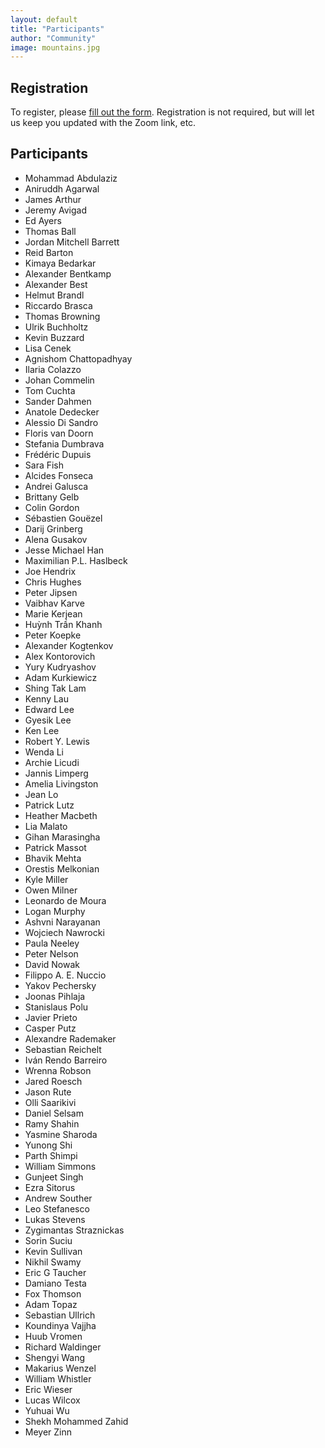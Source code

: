 ```yaml
---
layout: default
title: "Participants"
author: "Community"
image: mountains.jpg
---
```


## Registration

To register, please [fill out the form](https://forms.gle/a9x51G6oWebqseEf9).
Registration is not required, but will let us keep you updated with the Zoom link, etc.

## Participants

* Mohammad Abdulaziz
* Aniruddh Agarwal
* James Arthur
* Jeremy Avigad
* Ed Ayers
* Thomas Ball
* Jordan Mitchell Barrett
* Reid Barton
* Kimaya Bedarkar
* Alexander Bentkamp
* Alexander Best
* Helmut Brandl
* Riccardo Brasca
* Thomas Browning
* Ulrik Buchholtz
* Kevin Buzzard
* Lisa Cenek
* Agnishom Chattopadhyay
* Ilaria Colazzo
* Johan Commelin
* Tom Cuchta
* Sander Dahmen
* Anatole Dedecker
* Alessio Di Sandro
* Floris van Doorn
* Stefania Dumbrava
* Frédéric Dupuis
* Sara Fish
* Alcides Fonseca
* Andrei Galusca
* Brittany Gelb
* Colin Gordon
* Sébastien Gouëzel
* Darij Grinberg
* Alena Gusakov
* Jesse Michael Han
* Maximilian P.L. Haslbeck
* Joe Hendrix
* Chris Hughes
* Peter Jipsen
* Vaibhav Karve
* Marie Kerjean
* Huỳnh Trần Khanh
* Peter Koepke
* Alexander Kogtenkov
* Alex Kontorovich
* Yury Kudryashov
* Adam Kurkiewicz
* Shing Tak Lam
* Kenny Lau
* Edward Lee
* Gyesik Lee
* Ken Lee
* Robert Y. Lewis
* Wenda Li
* Archie Licudi
* Jannis Limperg
* Amelia Livingston
* Jean Lo
* Patrick Lutz
* Heather Macbeth
* Lia Malato
* Gihan Marasingha
* Patrick Massot
* Bhavik Mehta
* Orestis Melkonian
* Kyle Miller
* Owen Milner
* Leonardo de Moura
* Logan Murphy
* Ashvni Narayanan
* Wojciech Nawrocki
* Paula Neeley
* Peter Nelson
* David Nowak
* Filippo A. E. Nuccio
* Yakov Pechersky
* Joonas Pihlaja
* Stanislaus Polu
* Javier Prieto
* Casper Putz
* Alexandre Rademaker
* Sebastian Reichelt
* Iván Rendo Barreiro
* Wrenna Robson
* Jared Roesch
* Jason Rute
* Olli Saarikivi
* Daniel Selsam
* Ramy Shahin
* Yasmine Sharoda
* Yunong Shi
* Parth Shimpi
* William Simmons
* Gunjeet Singh
* Ezra Sitorus
* Andrew Souther
* Leo Stefanesco
* Lukas Stevens
* Zygimantas Straznickas
* Sorin Suciu
* Kevin Sullivan
* Nikhil Swamy
* Eric G Taucher
* Damiano Testa
* Fox Thomson
* Adam Topaz
* Sebastian Ullrich
* Koundinya Vajjha
* Huub Vromen
* Richard Waldinger
* Shengyi Wang
* Makarius Wenzel
* William Whistler
* Eric Wieser
* Lucas Wilcox
* Yuhuai Wu
* Shekh Mohammed Zahid
* Meyer Zinn
